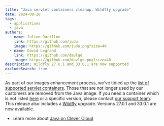 ```yaml
---
title: "Java servlet containers cleanup, Wildfly upgrade"
date: 2024-08-26
tags:
  - applications
  - java
authors:
  - name: Julien Durillon
    link: https://github.com/judu
    image: https://github.com/judu.png?size=40
  - name: David Legrand
    link: https://github.com/davlgd
    image: https://github.com/davlgd.png?size=40
description: Wildfly 27.0.1 and 33.0.1 are now supported
excludeSearch: true
---
```


As part of our images enhancement process, we've tidied up the [list of supported servlet containers](/doc/applications/java/java-war/#available-containers). Those that are not longer used by our customers are removed from the Java image. If you need a container which is not listed [here](/doc/applications/java/java-war/#available-containers) or a specific version, please contact [our support team](https://console.clever-cloud.com/ticket-center-choice). This release also includes a [Wildfly](https://github.com/wildfly/wildfly) upgrade. Versions 27.0.1 and 33.0.1 are now available.

- Learn more about [Java on Clever Cloud](/doc/applications/java/)
